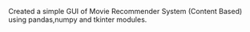 Created a simple GUI of Movie Recommender System (Content Based) using pandas,numpy and tkinter modules.
